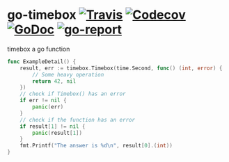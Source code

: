 # go-timebox [![Travis](https://img.shields.io/travis/Eun/go-timebox.svg)](https://travis-ci.org/Eun/go-timebox) [![Codecov](https://img.shields.io/codecov/c/github/Eun/go-timebox.svg)](https://codecov.io/gh/Eun/go-timebox) [![GoDoc](https://godoc.org/github.com/Eun/go-timebox?status.svg)](https://godoc.org/github.com/Eun/go-timebox) [![go-report](https://goreportcard.com/badge/github.com/Eun/go-timebox)](https://goreportcard.com/report/github.com/Eun/go-timebox)
timebox a go function

```go
func ExampleDetail() {
	result, err := timebox.Timebox(time.Second, func() (int, error) {
		// Some heavy operation
		return 42, nil
	})
	// check if Timebox() has an error
	if err != nil {
		panic(err)
	}
	// check if the function has an error
	if result[1] != nil {
		panic(result[1])
	}
	fmt.Printf("The answer is %d\n", result[0].(int))
}
```